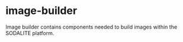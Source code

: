 # image-builder
Image builder contains components needed to build images within the SODALITE platform.

